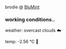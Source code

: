 brodie @ [BluMint](https://www.linkedin.com/company/blumint-io/)

<!--weather_start-->
### working conditions..

weather: overcast clouds ☁️

temp: -2.56 °C 🧥

<!--weather_end-->
